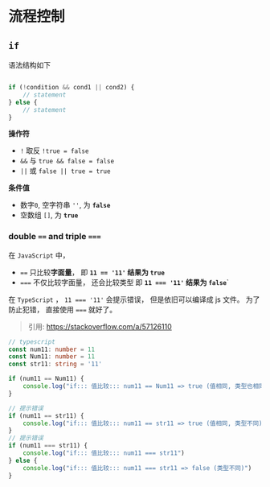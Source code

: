 # 流程控制 

## `if`

语法结构如下

```ts

if (!condition && cond1 || cond2) {
    // statement
} else {
    // statement
}
```

**操作符**

+ `!` 取反 `!true = false`
+ `&&` 与 `true && false = false`
+ `||` 或 `false || true = true`

**条件值**

+ 数字`0`, 空字符串 `''`, 为 **`false`**
+ 空数组 `[]`, 为 **`true`**


### double `==` and triple `===`

在 `JavaScript` 中， 
+ `==` 只比较**字面量**， 即 **`11 == '11'` 结果为 `true`**
+ `===` 不仅比较字面量， 还会比较类型 即 **`11 === '11'` 结果为 `false`**`

在 `TypeScript` ， `11 === '11'` 会提示错误， 但是依旧可以编译成 js 文件。 
为了防止犯错， 直接使用 `===` 就好了。

> 引用: https://stackoverflow.com/a/57126110


```ts
// typescript
const num11: number = 11
const Num11: number = 11
const str11: string = '11'

if (num11 == Num11) {
    console.log("if::: 值比较::: num11 == Num11 => true (值相同, 类型也相同)")
}

// 提示错误
if (num11 == str11) { 
    console.log("if::: 值比较::: num11 == str11 => true (值相同, 类型不同)")
}
// 提示错误
if (num11 === str11) {
    console.log("if::: 值比较::: num11 === str11")
} else {
    console.log("if::: 值比较::: num11 === str11 => false (类型不同)")
}
```

